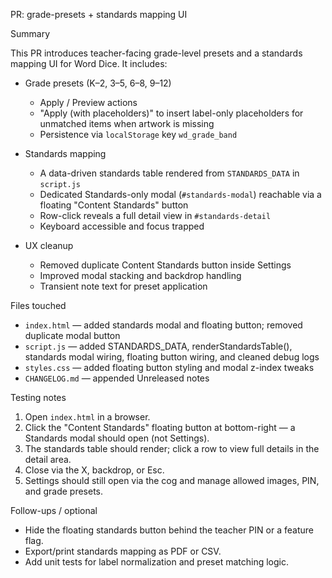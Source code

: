 PR: grade-presets + standards mapping UI

Summary

This PR introduces teacher-facing grade-level presets and a standards mapping UI for Word Dice. It includes:

- Grade presets (K–2, 3–5, 6–8, 9–12)
  - Apply / Preview actions
  - "Apply (with placeholders)" to insert label-only placeholders for unmatched items when artwork is missing
  - Persistence via `localStorage` key `wd_grade_band`

- Standards mapping
  - A data-driven standards table rendered from `STANDARDS_DATA` in `script.js`
  - Dedicated Standards-only modal (`#standards-modal`) reachable via a floating "Content Standards" button
  - Row-click reveals a full detail view in `#standards-detail`
  - Keyboard accessible and focus trapped

- UX cleanup
  - Removed duplicate Content Standards button inside Settings
  - Improved modal stacking and backdrop handling
  - Transient note text for preset application

Files touched

- `index.html` — added standards modal and floating button; removed duplicate modal button
- `script.js` — added STANDARDS_DATA, renderStandardsTable(), standards modal wiring, floating button wiring, and cleaned debug logs
- `styles.css` — added floating button styling and modal z-index tweaks
- `CHANGELOG.md` — appended Unreleased notes

Testing notes

1. Open `index.html` in a browser.
2. Click the "Content Standards" floating button at bottom-right — a Standards modal should open (not Settings).
3. The standards table should render; click a row to view full details in the detail area.
4. Close via the X, backdrop, or Esc.
5. Settings should still open via the cog and manage allowed images, PIN, and grade presets.

Follow-ups / optional

- Hide the floating standards button behind the teacher PIN or a feature flag.
- Export/print standards mapping as PDF or CSV.
- Add unit tests for label normalization and preset matching logic.
